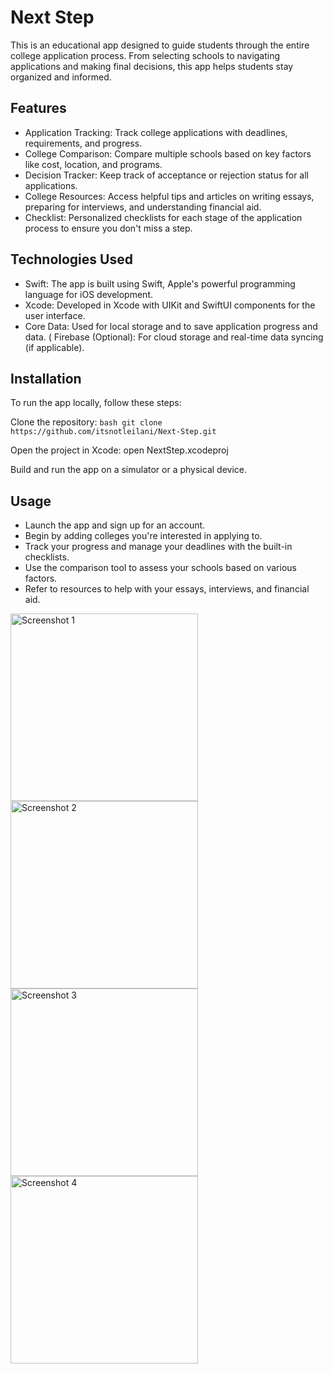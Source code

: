 # Next Step

This is an educational app designed to guide students through the entire college application process. From selecting schools to navigating applications and making final decisions, this app helps students stay organized and informed.

## Features 

* Application Tracking: Track college applications with deadlines, requirements, and progress.
* College Comparison: Compare multiple schools based on key factors like cost, location, and programs.
* Decision Tracker: Keep track of acceptance or rejection status for all applications.
* College Resources: Access helpful tips and articles on writing essays, preparing for interviews, and understanding financial aid.
* Checklist: Personalized checklists for each stage of the application process to ensure you don't miss a step.

## Technologies Used 

* Swift: The app is built using Swift, Apple's powerful programming language for iOS development.
* Xcode: Developed in Xcode with UIKit and SwiftUI components for the user interface.
* Core Data: Used for local storage and to save application progress and data.
( Firebase (Optional): For cloud storage and real-time data syncing (if applicable).

## Installation 

To run the app locally, follow these steps:

Clone the repository:
``bash
git clone https://github.com/itsnotleilani/Next-Step.git
``

Open the project in Xcode: open NextStep.xcodeproj

Build and run the app on a simulator or a physical device.

## Usage 

* Launch the app and sign up for an account.
* Begin by adding colleges you're interested in applying to.
* Track your progress and manage your deadlines with the built-in checklists.
* Use the comparison tool to assess your schools based on various factors.
* Refer to resources to help with your essays, interviews, and financial aid.

<img src="https://github.com/user-attachments/assets/94dec4dc-86a5-4672-a43e-94983e5d6535" alt="Screenshot 1" width="300" />

<img src="https://github.com/user-attachments/assets/9d59362c-47ef-43b7-9a81-27cfb9c862b6" alt="Screenshot 2" width="300" />

<img src="https://github.com/user-attachments/assets/87033af6-9ff1-47f7-a9d1-9217e9ae7f3e" alt="Screenshot 3" width="300" />

<img src="https://github.com/user-attachments/assets/355e6d12-80c5-4594-a98d-6e715184bf75" alt="Screenshot 4" width="300" />
